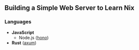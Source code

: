 ## Building a Simple Web Server to Learn Nix

### Languages

- **JavaScript**
  - Node.js ([hono](https://github.com/honojs/hono))
- **Rust** ([axum](https://github.com/tokio-rs/axum))
